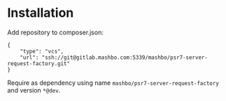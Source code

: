 # Installation

Add repository to composer.json:

    {
        "type": "vcs",
        "url": "ssh://git@gitlab.mashbo.com:5339/mashbo/psr7-server-request-factory.git"
    }

Require as dependency using name `mashbo/psr7-server-request-factory` and version `*@dev`. 
